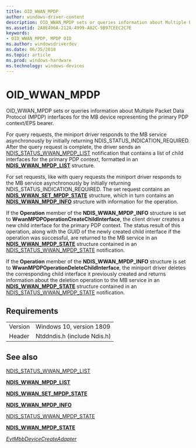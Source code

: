 ```yaml
---
title: OID_WWAN_MPDP
author: windows-driver-content
description: OID_WWAN_MPDP sets or queries information about Multiple Packet Data Protocol (MPDP) interfaces for the MB device representing the primary PDP context/EPS bearer.
ms.assetid: 2A8E496A-212A-4999-A82C-9B97CEEC2C7E
keywords:
- OID_WWAN_MPDP, MPDP OID
ms.author: windowsdriverdev
ms.date: 06/25/2018
ms.topic: article
ms.prod: windows-hardware
ms.technology: windows-devices
---
```


# OID_WWAN_MPDP

OID_WWAN_MPDP sets or queries information about Multiple Packet Data Protocol (MPDP) interfaces for the MB device representing the primary PDP context/EPS bearer.

For query requests, the miniport driver responds to the MB service asynchronously by initially returning NDIS_STATUS_INDICATION_REQUIRED. After the query request is complete, the driver sends an [NDIS_STATUS_WWAN_MPDP_LIST](ndis-status-wwan-mpdp-list.md) notification that contains a list of child interfaces for the primary PDP context, formatted in an [**NDIS_WWAN_MPDP_LIST**](https://docs.microsoft.com/windows-hardware/drivers/ddi/content/ndiswwan/ns-ndiswwan-_ndis_wwan_mpdp_list) structure.

For set requests, like with query requests the miniport driver responds to the MB service asynchronously by initially returning NDIS_STATUS_INDICATION_REQUIRED. The set request contains an [**NDIS_WWAN_SET_MPDP_STATE**](https://docs.microsoft.com/windows-hardware/drivers/ddi/content/ndiswwan/ns-ndiswwan-_ndis_wwan_set_mpdp_state) structure, which in turn contains an [**NDIS_WWAN_MPDP_INFO**](https://docs.microsoft.com/windows-hardware/drivers/ddi/content/ndiswwan/ns-ndiswwan-_ndis_wwan_mpdp_info) structure with information for the operation. 

If the **Operation** member of the **NDIS_WWAN_MPDP_INFO** structure is set to **WwanMPDPOperationCreateChildInterface**, the client driver creates a new child interface for the primary PDP context. The status result of this operation, along with the GUID of the newly created child interface if the operation was successful, are returned to the MB service in an [**NDIS_WWAN_MPDP_STATE**](https://docs.microsoft.com/windows-hardware/drivers/ddi/content/ndiswwan/ns-ndiswwan-_ndis_wwan_mpdp_state) structure contained in an [NDIS_STATUS_WWAN_MPDP_STATE](ndis-status-wwan-mpdp-state.md) notification.

If the **Operation** member of the **NDIS_WWAN_MPDP_INFO** structure is set to **WwanMPDPOperationDeleteChildInterface**, the miniport driver deletes the corresponding child interface it previously created and returns information about the deletion operation to the MB service in an [**NDIS_WWAN_MPDP_STATE**](https://docs.microsoft.com/windows-hardware/drivers/ddi/content/ndiswwan/ns-ndiswwan-_ndis_wwan_mpdp_state) structure contained in an [NDIS_STATUS_WWAN_MPDP_STATE](ndis-status-wwan-mpdp-state.md) notification.

## Requirements

|   |   |
| --- | --- |
| Version | Windows 10, version 1809 |
| Header | Ntddndis.h (include Ndis.h) |

## See also

[NDIS_STATUS_WWAN_MPDP_LIST](ndis-status-wwan-mpdp-list.md)

[**NDIS_WWAN_MPDP_LIST**](https://docs.microsoft.com/windows-hardware/drivers/ddi/content/ndiswwan/ns-ndiswwan-_ndis_wwan_mpdp_list)

[**NDIS_WWAN_SET_MPDP_STATE**](https://docs.microsoft.com/windows-hardware/drivers/ddi/content/ndiswwan/ns-ndiswwan-_ndis_wwan_set_mpdp_state)

[**NDIS_WWAN_MPDP_INFO**](https://docs.microsoft.com/windows-hardware/drivers/ddi/content/ndiswwan/ns-ndiswwan-_ndis_wwan_mpdp_info)

[NDIS_STATUS_WWAN_MPDP_STATE](ndis-status-wwan-mpdp-state.md)

[**NDIS_WWAN_MPDP_STATE**](https://docs.microsoft.com/windows-hardware/drivers/ddi/content/ndiswwan/ns-ndiswwan-_ndis_wwan_mpdp_state)

[*EvtMbbDeviceCreateAdapter*](https://docs.microsoft.com/windows-hardware/drivers/ddi/content/mbbcx/nc-mbbcx-evt_mbb_device_create_adapter)